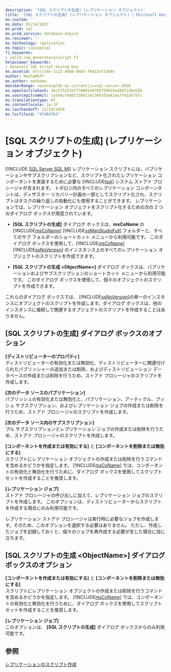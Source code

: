 ```yaml
---
description: '[SQL スクリプトの生成] (レプリケーション オブジェクト)'
title: '[SQL スクリプトの生成] (レプリケーション オブジェクト) | Microsoft Docs'
ms.custom: ''
ms.date: 03/14/2017
ms.prod: sql
ms.prod_service: database-engine
ms.reviewer: ''
ms.technology: replication
ms.topic: conceptual
f1_keywords:
- sql13.rep.generatesqlscript.f1
helpviewer_keywords:
- Generate SQL Script dialog box
ms.assetid: b7ccc34e-1c22-44b8-8eb5-f6423af3164e
author: MashaMSFT
ms.author: mathoma
monikerRange: =azuresqldb-mi-current||>=sql-server-2016
ms.openlocfilehash: 36c275237e7770092e9795759659ad4d7326e550
ms.sourcegitcommit: 1a544cf4dd2720b124c3697d1e62ae7741db757c
ms.translationtype: HT
ms.contentlocale: ja-JP
ms.lasthandoff: 12/14/2020
ms.locfileid: "97464763"
---
```

# <a name="generate-sql-script-replication-objects"></a>[SQL スクリプトの生成] (レプリケーション オブジェクト)
[!INCLUDE [SQL Server SQL MI](../../includes/applies-to-version/sql-asdbmi.md)]
  レプリケーション スクリプトには、パブリケーションやサブスクリプションなど、スクリプト化されたレプリケーション コンポーネントを実装するために必要な [!INCLUDE[tsql](../../includes/tsql-md.md)] システム ストアド プロシージャが含まれます。 トポロジ内のすべてのレプリケーション コンポーンネントは、ディザスター リカバリー計画の一部としてスクリプト化され、スクリプトはタスクの繰り返しの自動化にも使用することができます。 レプリケーションでは、レプリケーション オブジェクトをスクリプト化するための次の 2 つのダイアログ ボックスが用意されています。  
  
-   **[SQL スクリプトの生成]** ダイアログ ボックスは、**msCoName** の [!INCLUDE[msCoName](../../includes/msconame-md.md)] [!INCLUDE[ssManStudioFull](../../includes/ssmanstudiofull-md.md)] フォルダーと、すべてのサブ フォルダーのショートカット メニューから利用可能です。 このダイアログ ボックスを使用して、[!INCLUDE[msCoName](../../includes/msconame-md.md)] [!INCLUDE[ssNoVersion](../../includes/ssnoversion-md.md)] のインスタンス上のすべてのレプリケーション オブジェクトのスクリプトを作成できます。  
  
-   **[SQL スクリプトの生成 \<ObjectName>]** ダイアログ ボックスは、パブリケーションおよびサブスクリプションのショートカット メニューから利用可能です。 このダイアログ ボックスを使用して、個々のオブジェクトのスクリプトを作成できます。  
  
 これらのダイアログ ボックスでは、 [!INCLUDE[ssNoVersion](../../includes/ssnoversion-md.md)]の単一のインスタンスにオブジェクトのスクリプトを作成します。ダイアログ ボックスは、他のインスタンスに接続して関連するオブジェクトのスクリプトを作成することはありません。  
  
## <a name="generate-sql-script-options"></a>[SQL スクリプトの生成] ダイアログ ボックスのオプション  
 **[ディストリビューターのプロパティ]**  
 ディストリビューターの有効化または無効化、ディストリビューターに関連付けられたパブリッシャーの追加または削除、およびディストリビューション データベースの作成または削除を行うため、ストアド プロシージャのスクリプトを作成します。  
  
 **[次のデータ ソースのパブリケーション]**  
 パブリッシュの有効化または無効化と、パブリケーション、アーティクル、プッシュ サブスクリプション、およびレプリケーション ジョブの作成または削除を行うため、ストアド プロシージャのスクリプトを作成します。  
  
 **[次のデータ ソース内のサブスクリプション]**  
 プル サブスクリプションとレプリケーション ジョブの作成または削除を行うため、ストアド プロシージャのスクリプトを作成します。  
  
 **[コンポーネントを作成または有効にする]** と **[コンポーネントを削除または無効にする]**  
 スクリプトにレプリケーション オブジェクトの作成または削除を行うコマンドを含めるかどうかを指定します。 [!INCLUDE[msCoName](../../includes/msconame-md.md)] では、コンポーネントの有効化と無効化を行うために、ダイアログ ボックスを使用してスクリプト セットを作成することを推奨します。  
  
 **[レプリケーション ジョブ]**  
 ストアド プロシージャの呼び出しに加えて、レプリケーション ジョブのスクリプトを作成します。 このオプションは、ディストリビューターからスクリプトを作成する場合にのみ利用可能です。  
  
 レプリケーション ストアド プロシージャは実行時に必要なジョブを作成します。そのため、このオプションを選択する必要はありません。 ただし、作成したジョブを記録しておくと、個々のジョブを再作成する必要が生じた場合に役に立ちます。  
  
## <a name="generate-sql-script-objectname-options"></a>[SQL スクリプトの生成 \<ObjectName>] ダイアログ ボックスのオプション  
 **[コンポーネントを作成または有効にする]** と **[コンポーネントを削除または無効にする]**  
 スクリプトにレプリケーション オブジェクトの作成または削除を行うコマンドを含めるかどうかを指定します。 [!INCLUDE[msCoName](../../includes/msconame-md.md)] では、コンポーネントの有効化と無効化を行うために、ダイアログ ボックスを使用してスクリプト セットを作成することを推奨します。  
  
 **[レプリケーション ジョブ]**  
 このオプションは、 **[SQL スクリプトの生成]** ダイアログ ボックスからのみ利用可能です。  
  
## <a name="see-also"></a>参照  
 [レプリケーションのスクリプト作成](../../relational-databases/replication/scripting-replication.md)  
  
  
